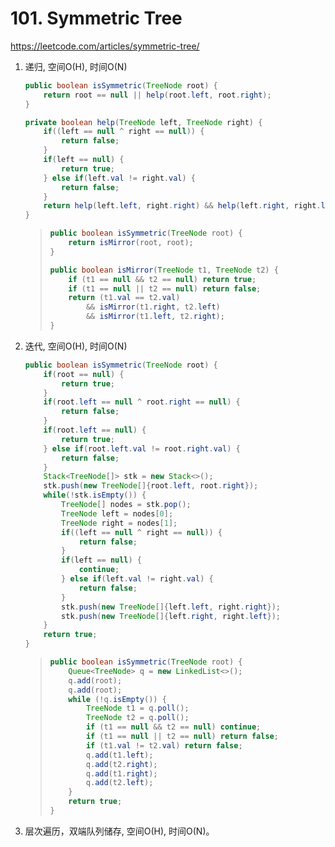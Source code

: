 #  101. Symmetric Tree

https://leetcode.com/articles/symmetric-tree/ 

1. 递归, 空间O(H), 时间O(N)

   ```java
   public boolean isSymmetric(TreeNode root) {
       return root == null || help(root.left, root.right);
   }
   
   private boolean help(TreeNode left, TreeNode right) {
       if((left == null ^ right == null)) {
           return false;
       }
       if(left == null) {
           return true;
       } else if(left.val != right.val) {
           return false;
       }
       return help(left.left, right.right) && help(left.right, right.left);
   }
   ```

   > ```java
   > public boolean isSymmetric(TreeNode root) {
   >     return isMirror(root, root);
   > }
   > 
   > public boolean isMirror(TreeNode t1, TreeNode t2) {
   >     if (t1 == null && t2 == null) return true;
   >     if (t1 == null || t2 == null) return false;
   >     return (t1.val == t2.val)
   >         && isMirror(t1.right, t2.left)
   >         && isMirror(t1.left, t2.right);
   > }
   > ```

2. 迭代, 空间O(H), 时间O(N)

   ```java
   public boolean isSymmetric(TreeNode root) {
       if(root == null) {
           return true;
       }
       if(root.left == null ^ root.right == null) {
           return false;
       }
       if(root.left == null) {
           return true;
       } else if(root.left.val != root.right.val) {
           return false;
       }
       Stack<TreeNode[]> stk = new Stack<>();
       stk.push(new TreeNode[]{root.left, root.right});
       while(!stk.isEmpty()) {
           TreeNode[] nodes = stk.pop();
           TreeNode left = nodes[0];
           TreeNode right = nodes[1];
           if((left == null ^ right == null)) {
               return false;
           }
           if(left == null) {
               continue;
           } else if(left.val != right.val) {
               return false;
           }
           stk.push(new TreeNode[]{left.left, right.right});
           stk.push(new TreeNode[]{left.right, right.left});
       }
       return true;
   }
   ```

   > ```java
   > public boolean isSymmetric(TreeNode root) {
   >     Queue<TreeNode> q = new LinkedList<>();
   >     q.add(root);
   >     q.add(root);
   >     while (!q.isEmpty()) {
   >         TreeNode t1 = q.poll();
   >         TreeNode t2 = q.poll();
   >         if (t1 == null && t2 == null) continue;
   >         if (t1 == null || t2 == null) return false;
   >         if (t1.val != t2.val) return false;
   >         q.add(t1.left);
   >         q.add(t2.right);
   >         q.add(t1.right);
   >         q.add(t2.left);
   >     }
   >     return true;
   > }
   > ```

3. 层次遍历，双端队列储存, 空间O(H), 时间O(N)。